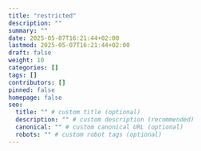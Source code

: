 ```yaml
---
title: "restricted"
description: ""
summary: ""
date: 2025-05-07T16:21:44+02:00
lastmod: 2025-05-07T16:21:44+02:00
draft: false
weight: 10
categories: []
tags: []
contributors: []
pinned: false
homepage: false
seo:
  title: "" # custom title (optional)
  description: "" # custom description (recommended)
  canonical: "" # custom canonical URL (optional)
  robots: "" # custom robot tags (optional)
---
```

